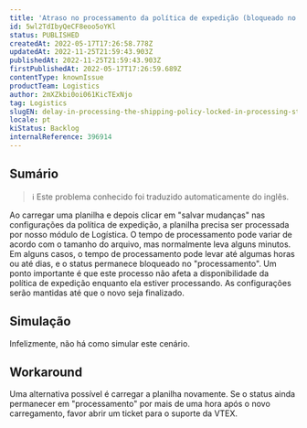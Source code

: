 ```yaml
---
title: 'Atraso no processamento da política de expedição (bloqueado no status ''processamento'')'
id: 5wl2TdIbyQeCF8eoo5oYKl
status: PUBLISHED
createdAt: 2022-05-17T17:26:58.778Z
updatedAt: 2022-11-25T21:59:43.903Z
publishedAt: 2022-11-25T21:59:43.903Z
firstPublishedAt: 2022-05-17T17:26:59.689Z
contentType: knownIssue
productTeam: Logistics
author: 2mXZkbi0oi061KicTExNjo
tag: Logistics
slugEN: delay-in-processing-the-shipping-policy-locked-in-processing-status
locale: pt
kiStatus: Backlog
internalReference: 396914
---
```


## Sumário

>ℹ️ Este problema conhecido foi traduzido automaticamente do inglês.


Ao carregar uma planilha e depois clicar em "salvar mudanças" nas configurações da política de expedição, a planilha precisa ser processada por nosso módulo de Logística. O tempo de processamento pode variar de acordo com o tamanho do arquivo, mas normalmente leva alguns minutos. Em alguns casos, o tempo de processamento pode levar até algumas horas ou até dias, e o status permanece bloqueado no "processamento".
Um ponto importante é que este processo não afeta a disponibilidade da política de expedição enquanto ela estiver processando. As configurações serão mantidas até que o novo seja finalizado.



## Simulação


Infelizmente, não há como simular este cenário.



## Workaround


Uma alternativa possível é carregar a planilha novamente. Se o status ainda permanecer em "processamento" por mais de uma hora após o novo carregamento, favor abrir um ticket para o suporte da VTEX.

